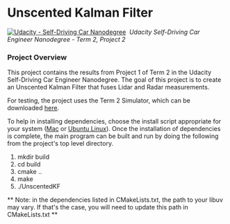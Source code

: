 # Unscented Kalman Filter
[![Udacity - Self-Driving Car Nanodegree](https://s3.amazonaws.com/udacity-sdc/github/shield-carnd.svg)](http://www.udacity.com/drive)&nbsp;
*Udacity Self-Driving Car Engineer Nanodegree - Term 2, Project 2*

### **Project Overview**

This project contains the results from Project 1 of Term 2 in the Udacity Self-Driving Car Engineer Nanodegree. The goal of this project is to create an Unscented Kalman Filter that fuses Lidar and Radar measurements.

For testing, the project uses the Term 2 Simulator, which can be downloaded [here](https://github.com/udacity/self-driving-car-sim/releases).

To help in installing dependencies, choose the install script appropriate for your system ([Mac](./install-mac.sh) or [Ubuntu Linux](./install-ubuntu.sh)). Once the installation of dependencies is complete, the main program can be built and run by doing the following from the project's top level directory.

1. mkdir build
2. cd build
3. cmake ..
4. make
5. ./UnscentedKF

** Note: in the dependencies listed in CMakeLists.txt, the path to your libuv may vary. If that's the case, you will need to update this path in CMakeLists.txt **

